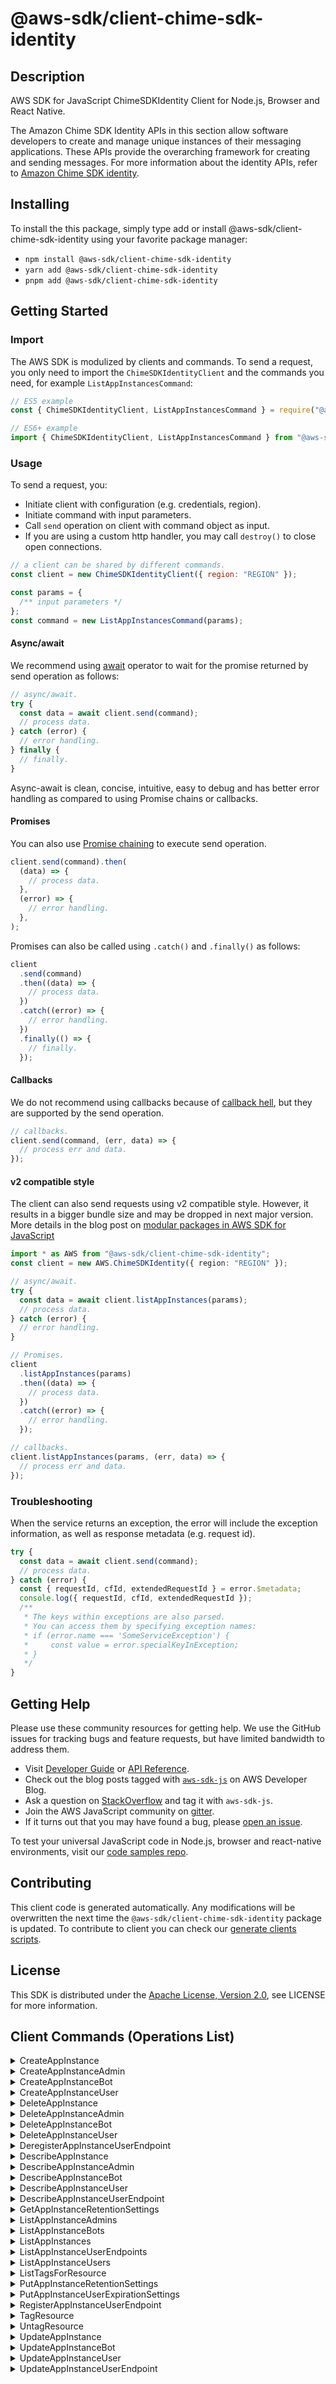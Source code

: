 <!-- generated file, do not edit directly -->

# @aws-sdk/client-chime-sdk-identity

## Description

AWS SDK for JavaScript ChimeSDKIdentity Client for Node.js, Browser and React Native.

<p>The Amazon Chime SDK Identity APIs in this section allow software developers to create
and manage unique instances of their messaging applications. These APIs provide the
overarching framework for creating and sending messages. For more information about the
identity APIs, refer to <a href="https://docs.aws.amazon.com/chime/latest/APIReference/API_Operations_Amazon_Chime_SDK_Identity.html">Amazon Chime SDK identity</a>.</p>

## Installing

To install the this package, simply type add or install @aws-sdk/client-chime-sdk-identity
using your favorite package manager:

- `npm install @aws-sdk/client-chime-sdk-identity`
- `yarn add @aws-sdk/client-chime-sdk-identity`
- `pnpm add @aws-sdk/client-chime-sdk-identity`

## Getting Started

### Import

The AWS SDK is modulized by clients and commands.
To send a request, you only need to import the `ChimeSDKIdentityClient` and
the commands you need, for example `ListAppInstancesCommand`:

```js
// ES5 example
const { ChimeSDKIdentityClient, ListAppInstancesCommand } = require("@aws-sdk/client-chime-sdk-identity");
```

```ts
// ES6+ example
import { ChimeSDKIdentityClient, ListAppInstancesCommand } from "@aws-sdk/client-chime-sdk-identity";
```

### Usage

To send a request, you:

- Initiate client with configuration (e.g. credentials, region).
- Initiate command with input parameters.
- Call `send` operation on client with command object as input.
- If you are using a custom http handler, you may call `destroy()` to close open connections.

```js
// a client can be shared by different commands.
const client = new ChimeSDKIdentityClient({ region: "REGION" });

const params = {
  /** input parameters */
};
const command = new ListAppInstancesCommand(params);
```

#### Async/await

We recommend using [await](https://developer.mozilla.org/en-US/docs/Web/JavaScript/Reference/Operators/await)
operator to wait for the promise returned by send operation as follows:

```js
// async/await.
try {
  const data = await client.send(command);
  // process data.
} catch (error) {
  // error handling.
} finally {
  // finally.
}
```

Async-await is clean, concise, intuitive, easy to debug and has better error handling
as compared to using Promise chains or callbacks.

#### Promises

You can also use [Promise chaining](https://developer.mozilla.org/en-US/docs/Web/JavaScript/Guide/Using_promises#chaining)
to execute send operation.

```js
client.send(command).then(
  (data) => {
    // process data.
  },
  (error) => {
    // error handling.
  },
);
```

Promises can also be called using `.catch()` and `.finally()` as follows:

```js
client
  .send(command)
  .then((data) => {
    // process data.
  })
  .catch((error) => {
    // error handling.
  })
  .finally(() => {
    // finally.
  });
```

#### Callbacks

We do not recommend using callbacks because of [callback hell](http://callbackhell.com/),
but they are supported by the send operation.

```js
// callbacks.
client.send(command, (err, data) => {
  // process err and data.
});
```

#### v2 compatible style

The client can also send requests using v2 compatible style.
However, it results in a bigger bundle size and may be dropped in next major version. More details in the blog post
on [modular packages in AWS SDK for JavaScript](https://aws.amazon.com/blogs/developer/modular-packages-in-aws-sdk-for-javascript/)

```ts
import * as AWS from "@aws-sdk/client-chime-sdk-identity";
const client = new AWS.ChimeSDKIdentity({ region: "REGION" });

// async/await.
try {
  const data = await client.listAppInstances(params);
  // process data.
} catch (error) {
  // error handling.
}

// Promises.
client
  .listAppInstances(params)
  .then((data) => {
    // process data.
  })
  .catch((error) => {
    // error handling.
  });

// callbacks.
client.listAppInstances(params, (err, data) => {
  // process err and data.
});
```

### Troubleshooting

When the service returns an exception, the error will include the exception information,
as well as response metadata (e.g. request id).

```js
try {
  const data = await client.send(command);
  // process data.
} catch (error) {
  const { requestId, cfId, extendedRequestId } = error.$metadata;
  console.log({ requestId, cfId, extendedRequestId });
  /**
   * The keys within exceptions are also parsed.
   * You can access them by specifying exception names:
   * if (error.name === 'SomeServiceException') {
   *     const value = error.specialKeyInException;
   * }
   */
}
```

## Getting Help

Please use these community resources for getting help.
We use the GitHub issues for tracking bugs and feature requests, but have limited bandwidth to address them.

- Visit [Developer Guide](https://docs.aws.amazon.com/sdk-for-javascript/v3/developer-guide/welcome.html)
  or [API Reference](https://docs.aws.amazon.com/AWSJavaScriptSDK/v3/latest/index.html).
- Check out the blog posts tagged with [`aws-sdk-js`](https://aws.amazon.com/blogs/developer/tag/aws-sdk-js/)
  on AWS Developer Blog.
- Ask a question on [StackOverflow](https://stackoverflow.com/questions/tagged/aws-sdk-js) and tag it with `aws-sdk-js`.
- Join the AWS JavaScript community on [gitter](https://gitter.im/aws/aws-sdk-js-v3).
- If it turns out that you may have found a bug, please [open an issue](https://github.com/aws/aws-sdk-js-v3/issues/new/choose).

To test your universal JavaScript code in Node.js, browser and react-native environments,
visit our [code samples repo](https://github.com/aws-samples/aws-sdk-js-tests).

## Contributing

This client code is generated automatically. Any modifications will be overwritten the next time the `@aws-sdk/client-chime-sdk-identity` package is updated.
To contribute to client you can check our [generate clients scripts](https://github.com/aws/aws-sdk-js-v3/tree/main/scripts/generate-clients).

## License

This SDK is distributed under the
[Apache License, Version 2.0](http://www.apache.org/licenses/LICENSE-2.0),
see LICENSE for more information.

## Client Commands (Operations List)

<details>
<summary>
CreateAppInstance
</summary>

[Command API Reference](https://docs.aws.amazon.com/AWSJavaScriptSDK/v3/latest/client/chime-sdk-identity/command/CreateAppInstanceCommand/) / [Input](https://docs.aws.amazon.com/AWSJavaScriptSDK/v3/latest/Package/-aws-sdk-client-chime-sdk-identity/Interface/CreateAppInstanceCommandInput/) / [Output](https://docs.aws.amazon.com/AWSJavaScriptSDK/v3/latest/Package/-aws-sdk-client-chime-sdk-identity/Interface/CreateAppInstanceCommandOutput/)

</details>
<details>
<summary>
CreateAppInstanceAdmin
</summary>

[Command API Reference](https://docs.aws.amazon.com/AWSJavaScriptSDK/v3/latest/client/chime-sdk-identity/command/CreateAppInstanceAdminCommand/) / [Input](https://docs.aws.amazon.com/AWSJavaScriptSDK/v3/latest/Package/-aws-sdk-client-chime-sdk-identity/Interface/CreateAppInstanceAdminCommandInput/) / [Output](https://docs.aws.amazon.com/AWSJavaScriptSDK/v3/latest/Package/-aws-sdk-client-chime-sdk-identity/Interface/CreateAppInstanceAdminCommandOutput/)

</details>
<details>
<summary>
CreateAppInstanceBot
</summary>

[Command API Reference](https://docs.aws.amazon.com/AWSJavaScriptSDK/v3/latest/client/chime-sdk-identity/command/CreateAppInstanceBotCommand/) / [Input](https://docs.aws.amazon.com/AWSJavaScriptSDK/v3/latest/Package/-aws-sdk-client-chime-sdk-identity/Interface/CreateAppInstanceBotCommandInput/) / [Output](https://docs.aws.amazon.com/AWSJavaScriptSDK/v3/latest/Package/-aws-sdk-client-chime-sdk-identity/Interface/CreateAppInstanceBotCommandOutput/)

</details>
<details>
<summary>
CreateAppInstanceUser
</summary>

[Command API Reference](https://docs.aws.amazon.com/AWSJavaScriptSDK/v3/latest/client/chime-sdk-identity/command/CreateAppInstanceUserCommand/) / [Input](https://docs.aws.amazon.com/AWSJavaScriptSDK/v3/latest/Package/-aws-sdk-client-chime-sdk-identity/Interface/CreateAppInstanceUserCommandInput/) / [Output](https://docs.aws.amazon.com/AWSJavaScriptSDK/v3/latest/Package/-aws-sdk-client-chime-sdk-identity/Interface/CreateAppInstanceUserCommandOutput/)

</details>
<details>
<summary>
DeleteAppInstance
</summary>

[Command API Reference](https://docs.aws.amazon.com/AWSJavaScriptSDK/v3/latest/client/chime-sdk-identity/command/DeleteAppInstanceCommand/) / [Input](https://docs.aws.amazon.com/AWSJavaScriptSDK/v3/latest/Package/-aws-sdk-client-chime-sdk-identity/Interface/DeleteAppInstanceCommandInput/) / [Output](https://docs.aws.amazon.com/AWSJavaScriptSDK/v3/latest/Package/-aws-sdk-client-chime-sdk-identity/Interface/DeleteAppInstanceCommandOutput/)

</details>
<details>
<summary>
DeleteAppInstanceAdmin
</summary>

[Command API Reference](https://docs.aws.amazon.com/AWSJavaScriptSDK/v3/latest/client/chime-sdk-identity/command/DeleteAppInstanceAdminCommand/) / [Input](https://docs.aws.amazon.com/AWSJavaScriptSDK/v3/latest/Package/-aws-sdk-client-chime-sdk-identity/Interface/DeleteAppInstanceAdminCommandInput/) / [Output](https://docs.aws.amazon.com/AWSJavaScriptSDK/v3/latest/Package/-aws-sdk-client-chime-sdk-identity/Interface/DeleteAppInstanceAdminCommandOutput/)

</details>
<details>
<summary>
DeleteAppInstanceBot
</summary>

[Command API Reference](https://docs.aws.amazon.com/AWSJavaScriptSDK/v3/latest/client/chime-sdk-identity/command/DeleteAppInstanceBotCommand/) / [Input](https://docs.aws.amazon.com/AWSJavaScriptSDK/v3/latest/Package/-aws-sdk-client-chime-sdk-identity/Interface/DeleteAppInstanceBotCommandInput/) / [Output](https://docs.aws.amazon.com/AWSJavaScriptSDK/v3/latest/Package/-aws-sdk-client-chime-sdk-identity/Interface/DeleteAppInstanceBotCommandOutput/)

</details>
<details>
<summary>
DeleteAppInstanceUser
</summary>

[Command API Reference](https://docs.aws.amazon.com/AWSJavaScriptSDK/v3/latest/client/chime-sdk-identity/command/DeleteAppInstanceUserCommand/) / [Input](https://docs.aws.amazon.com/AWSJavaScriptSDK/v3/latest/Package/-aws-sdk-client-chime-sdk-identity/Interface/DeleteAppInstanceUserCommandInput/) / [Output](https://docs.aws.amazon.com/AWSJavaScriptSDK/v3/latest/Package/-aws-sdk-client-chime-sdk-identity/Interface/DeleteAppInstanceUserCommandOutput/)

</details>
<details>
<summary>
DeregisterAppInstanceUserEndpoint
</summary>

[Command API Reference](https://docs.aws.amazon.com/AWSJavaScriptSDK/v3/latest/client/chime-sdk-identity/command/DeregisterAppInstanceUserEndpointCommand/) / [Input](https://docs.aws.amazon.com/AWSJavaScriptSDK/v3/latest/Package/-aws-sdk-client-chime-sdk-identity/Interface/DeregisterAppInstanceUserEndpointCommandInput/) / [Output](https://docs.aws.amazon.com/AWSJavaScriptSDK/v3/latest/Package/-aws-sdk-client-chime-sdk-identity/Interface/DeregisterAppInstanceUserEndpointCommandOutput/)

</details>
<details>
<summary>
DescribeAppInstance
</summary>

[Command API Reference](https://docs.aws.amazon.com/AWSJavaScriptSDK/v3/latest/client/chime-sdk-identity/command/DescribeAppInstanceCommand/) / [Input](https://docs.aws.amazon.com/AWSJavaScriptSDK/v3/latest/Package/-aws-sdk-client-chime-sdk-identity/Interface/DescribeAppInstanceCommandInput/) / [Output](https://docs.aws.amazon.com/AWSJavaScriptSDK/v3/latest/Package/-aws-sdk-client-chime-sdk-identity/Interface/DescribeAppInstanceCommandOutput/)

</details>
<details>
<summary>
DescribeAppInstanceAdmin
</summary>

[Command API Reference](https://docs.aws.amazon.com/AWSJavaScriptSDK/v3/latest/client/chime-sdk-identity/command/DescribeAppInstanceAdminCommand/) / [Input](https://docs.aws.amazon.com/AWSJavaScriptSDK/v3/latest/Package/-aws-sdk-client-chime-sdk-identity/Interface/DescribeAppInstanceAdminCommandInput/) / [Output](https://docs.aws.amazon.com/AWSJavaScriptSDK/v3/latest/Package/-aws-sdk-client-chime-sdk-identity/Interface/DescribeAppInstanceAdminCommandOutput/)

</details>
<details>
<summary>
DescribeAppInstanceBot
</summary>

[Command API Reference](https://docs.aws.amazon.com/AWSJavaScriptSDK/v3/latest/client/chime-sdk-identity/command/DescribeAppInstanceBotCommand/) / [Input](https://docs.aws.amazon.com/AWSJavaScriptSDK/v3/latest/Package/-aws-sdk-client-chime-sdk-identity/Interface/DescribeAppInstanceBotCommandInput/) / [Output](https://docs.aws.amazon.com/AWSJavaScriptSDK/v3/latest/Package/-aws-sdk-client-chime-sdk-identity/Interface/DescribeAppInstanceBotCommandOutput/)

</details>
<details>
<summary>
DescribeAppInstanceUser
</summary>

[Command API Reference](https://docs.aws.amazon.com/AWSJavaScriptSDK/v3/latest/client/chime-sdk-identity/command/DescribeAppInstanceUserCommand/) / [Input](https://docs.aws.amazon.com/AWSJavaScriptSDK/v3/latest/Package/-aws-sdk-client-chime-sdk-identity/Interface/DescribeAppInstanceUserCommandInput/) / [Output](https://docs.aws.amazon.com/AWSJavaScriptSDK/v3/latest/Package/-aws-sdk-client-chime-sdk-identity/Interface/DescribeAppInstanceUserCommandOutput/)

</details>
<details>
<summary>
DescribeAppInstanceUserEndpoint
</summary>

[Command API Reference](https://docs.aws.amazon.com/AWSJavaScriptSDK/v3/latest/client/chime-sdk-identity/command/DescribeAppInstanceUserEndpointCommand/) / [Input](https://docs.aws.amazon.com/AWSJavaScriptSDK/v3/latest/Package/-aws-sdk-client-chime-sdk-identity/Interface/DescribeAppInstanceUserEndpointCommandInput/) / [Output](https://docs.aws.amazon.com/AWSJavaScriptSDK/v3/latest/Package/-aws-sdk-client-chime-sdk-identity/Interface/DescribeAppInstanceUserEndpointCommandOutput/)

</details>
<details>
<summary>
GetAppInstanceRetentionSettings
</summary>

[Command API Reference](https://docs.aws.amazon.com/AWSJavaScriptSDK/v3/latest/client/chime-sdk-identity/command/GetAppInstanceRetentionSettingsCommand/) / [Input](https://docs.aws.amazon.com/AWSJavaScriptSDK/v3/latest/Package/-aws-sdk-client-chime-sdk-identity/Interface/GetAppInstanceRetentionSettingsCommandInput/) / [Output](https://docs.aws.amazon.com/AWSJavaScriptSDK/v3/latest/Package/-aws-sdk-client-chime-sdk-identity/Interface/GetAppInstanceRetentionSettingsCommandOutput/)

</details>
<details>
<summary>
ListAppInstanceAdmins
</summary>

[Command API Reference](https://docs.aws.amazon.com/AWSJavaScriptSDK/v3/latest/client/chime-sdk-identity/command/ListAppInstanceAdminsCommand/) / [Input](https://docs.aws.amazon.com/AWSJavaScriptSDK/v3/latest/Package/-aws-sdk-client-chime-sdk-identity/Interface/ListAppInstanceAdminsCommandInput/) / [Output](https://docs.aws.amazon.com/AWSJavaScriptSDK/v3/latest/Package/-aws-sdk-client-chime-sdk-identity/Interface/ListAppInstanceAdminsCommandOutput/)

</details>
<details>
<summary>
ListAppInstanceBots
</summary>

[Command API Reference](https://docs.aws.amazon.com/AWSJavaScriptSDK/v3/latest/client/chime-sdk-identity/command/ListAppInstanceBotsCommand/) / [Input](https://docs.aws.amazon.com/AWSJavaScriptSDK/v3/latest/Package/-aws-sdk-client-chime-sdk-identity/Interface/ListAppInstanceBotsCommandInput/) / [Output](https://docs.aws.amazon.com/AWSJavaScriptSDK/v3/latest/Package/-aws-sdk-client-chime-sdk-identity/Interface/ListAppInstanceBotsCommandOutput/)

</details>
<details>
<summary>
ListAppInstances
</summary>

[Command API Reference](https://docs.aws.amazon.com/AWSJavaScriptSDK/v3/latest/client/chime-sdk-identity/command/ListAppInstancesCommand/) / [Input](https://docs.aws.amazon.com/AWSJavaScriptSDK/v3/latest/Package/-aws-sdk-client-chime-sdk-identity/Interface/ListAppInstancesCommandInput/) / [Output](https://docs.aws.amazon.com/AWSJavaScriptSDK/v3/latest/Package/-aws-sdk-client-chime-sdk-identity/Interface/ListAppInstancesCommandOutput/)

</details>
<details>
<summary>
ListAppInstanceUserEndpoints
</summary>

[Command API Reference](https://docs.aws.amazon.com/AWSJavaScriptSDK/v3/latest/client/chime-sdk-identity/command/ListAppInstanceUserEndpointsCommand/) / [Input](https://docs.aws.amazon.com/AWSJavaScriptSDK/v3/latest/Package/-aws-sdk-client-chime-sdk-identity/Interface/ListAppInstanceUserEndpointsCommandInput/) / [Output](https://docs.aws.amazon.com/AWSJavaScriptSDK/v3/latest/Package/-aws-sdk-client-chime-sdk-identity/Interface/ListAppInstanceUserEndpointsCommandOutput/)

</details>
<details>
<summary>
ListAppInstanceUsers
</summary>

[Command API Reference](https://docs.aws.amazon.com/AWSJavaScriptSDK/v3/latest/client/chime-sdk-identity/command/ListAppInstanceUsersCommand/) / [Input](https://docs.aws.amazon.com/AWSJavaScriptSDK/v3/latest/Package/-aws-sdk-client-chime-sdk-identity/Interface/ListAppInstanceUsersCommandInput/) / [Output](https://docs.aws.amazon.com/AWSJavaScriptSDK/v3/latest/Package/-aws-sdk-client-chime-sdk-identity/Interface/ListAppInstanceUsersCommandOutput/)

</details>
<details>
<summary>
ListTagsForResource
</summary>

[Command API Reference](https://docs.aws.amazon.com/AWSJavaScriptSDK/v3/latest/client/chime-sdk-identity/command/ListTagsForResourceCommand/) / [Input](https://docs.aws.amazon.com/AWSJavaScriptSDK/v3/latest/Package/-aws-sdk-client-chime-sdk-identity/Interface/ListTagsForResourceCommandInput/) / [Output](https://docs.aws.amazon.com/AWSJavaScriptSDK/v3/latest/Package/-aws-sdk-client-chime-sdk-identity/Interface/ListTagsForResourceCommandOutput/)

</details>
<details>
<summary>
PutAppInstanceRetentionSettings
</summary>

[Command API Reference](https://docs.aws.amazon.com/AWSJavaScriptSDK/v3/latest/client/chime-sdk-identity/command/PutAppInstanceRetentionSettingsCommand/) / [Input](https://docs.aws.amazon.com/AWSJavaScriptSDK/v3/latest/Package/-aws-sdk-client-chime-sdk-identity/Interface/PutAppInstanceRetentionSettingsCommandInput/) / [Output](https://docs.aws.amazon.com/AWSJavaScriptSDK/v3/latest/Package/-aws-sdk-client-chime-sdk-identity/Interface/PutAppInstanceRetentionSettingsCommandOutput/)

</details>
<details>
<summary>
PutAppInstanceUserExpirationSettings
</summary>

[Command API Reference](https://docs.aws.amazon.com/AWSJavaScriptSDK/v3/latest/client/chime-sdk-identity/command/PutAppInstanceUserExpirationSettingsCommand/) / [Input](https://docs.aws.amazon.com/AWSJavaScriptSDK/v3/latest/Package/-aws-sdk-client-chime-sdk-identity/Interface/PutAppInstanceUserExpirationSettingsCommandInput/) / [Output](https://docs.aws.amazon.com/AWSJavaScriptSDK/v3/latest/Package/-aws-sdk-client-chime-sdk-identity/Interface/PutAppInstanceUserExpirationSettingsCommandOutput/)

</details>
<details>
<summary>
RegisterAppInstanceUserEndpoint
</summary>

[Command API Reference](https://docs.aws.amazon.com/AWSJavaScriptSDK/v3/latest/client/chime-sdk-identity/command/RegisterAppInstanceUserEndpointCommand/) / [Input](https://docs.aws.amazon.com/AWSJavaScriptSDK/v3/latest/Package/-aws-sdk-client-chime-sdk-identity/Interface/RegisterAppInstanceUserEndpointCommandInput/) / [Output](https://docs.aws.amazon.com/AWSJavaScriptSDK/v3/latest/Package/-aws-sdk-client-chime-sdk-identity/Interface/RegisterAppInstanceUserEndpointCommandOutput/)

</details>
<details>
<summary>
TagResource
</summary>

[Command API Reference](https://docs.aws.amazon.com/AWSJavaScriptSDK/v3/latest/client/chime-sdk-identity/command/TagResourceCommand/) / [Input](https://docs.aws.amazon.com/AWSJavaScriptSDK/v3/latest/Package/-aws-sdk-client-chime-sdk-identity/Interface/TagResourceCommandInput/) / [Output](https://docs.aws.amazon.com/AWSJavaScriptSDK/v3/latest/Package/-aws-sdk-client-chime-sdk-identity/Interface/TagResourceCommandOutput/)

</details>
<details>
<summary>
UntagResource
</summary>

[Command API Reference](https://docs.aws.amazon.com/AWSJavaScriptSDK/v3/latest/client/chime-sdk-identity/command/UntagResourceCommand/) / [Input](https://docs.aws.amazon.com/AWSJavaScriptSDK/v3/latest/Package/-aws-sdk-client-chime-sdk-identity/Interface/UntagResourceCommandInput/) / [Output](https://docs.aws.amazon.com/AWSJavaScriptSDK/v3/latest/Package/-aws-sdk-client-chime-sdk-identity/Interface/UntagResourceCommandOutput/)

</details>
<details>
<summary>
UpdateAppInstance
</summary>

[Command API Reference](https://docs.aws.amazon.com/AWSJavaScriptSDK/v3/latest/client/chime-sdk-identity/command/UpdateAppInstanceCommand/) / [Input](https://docs.aws.amazon.com/AWSJavaScriptSDK/v3/latest/Package/-aws-sdk-client-chime-sdk-identity/Interface/UpdateAppInstanceCommandInput/) / [Output](https://docs.aws.amazon.com/AWSJavaScriptSDK/v3/latest/Package/-aws-sdk-client-chime-sdk-identity/Interface/UpdateAppInstanceCommandOutput/)

</details>
<details>
<summary>
UpdateAppInstanceBot
</summary>

[Command API Reference](https://docs.aws.amazon.com/AWSJavaScriptSDK/v3/latest/client/chime-sdk-identity/command/UpdateAppInstanceBotCommand/) / [Input](https://docs.aws.amazon.com/AWSJavaScriptSDK/v3/latest/Package/-aws-sdk-client-chime-sdk-identity/Interface/UpdateAppInstanceBotCommandInput/) / [Output](https://docs.aws.amazon.com/AWSJavaScriptSDK/v3/latest/Package/-aws-sdk-client-chime-sdk-identity/Interface/UpdateAppInstanceBotCommandOutput/)

</details>
<details>
<summary>
UpdateAppInstanceUser
</summary>

[Command API Reference](https://docs.aws.amazon.com/AWSJavaScriptSDK/v3/latest/client/chime-sdk-identity/command/UpdateAppInstanceUserCommand/) / [Input](https://docs.aws.amazon.com/AWSJavaScriptSDK/v3/latest/Package/-aws-sdk-client-chime-sdk-identity/Interface/UpdateAppInstanceUserCommandInput/) / [Output](https://docs.aws.amazon.com/AWSJavaScriptSDK/v3/latest/Package/-aws-sdk-client-chime-sdk-identity/Interface/UpdateAppInstanceUserCommandOutput/)

</details>
<details>
<summary>
UpdateAppInstanceUserEndpoint
</summary>

[Command API Reference](https://docs.aws.amazon.com/AWSJavaScriptSDK/v3/latest/client/chime-sdk-identity/command/UpdateAppInstanceUserEndpointCommand/) / [Input](https://docs.aws.amazon.com/AWSJavaScriptSDK/v3/latest/Package/-aws-sdk-client-chime-sdk-identity/Interface/UpdateAppInstanceUserEndpointCommandInput/) / [Output](https://docs.aws.amazon.com/AWSJavaScriptSDK/v3/latest/Package/-aws-sdk-client-chime-sdk-identity/Interface/UpdateAppInstanceUserEndpointCommandOutput/)

</details>
